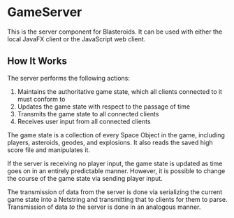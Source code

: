 # GameServer
This is the server component for Blasteroids. It can be used with either the local JavaFX client or the JavaScript web client.

## How It Works

The server performs the following actions:

1) Maintains the authoritative game state, which all clients connected to it must conform to
2) Updates the game state with respect to the passage of time
3) Transmits the game state to all connected clients
4) Receives user input from all connected clients

The game state is a collection of every Space Object in the game, including players, asteroids, geodes, and explosions. It also reads the saved high score file and manipulates it.

If the server is receiving no player input, the game state is updated as time goes on in an entirely predictable manner. However, it is possible to change the course of the game state via sending player input.

The transmission of data from the server is done via serializing the current game state into a Netstring and transmitting that to clients for them to parse. Transmission of data _to_ the server is done in an analogous manner.
